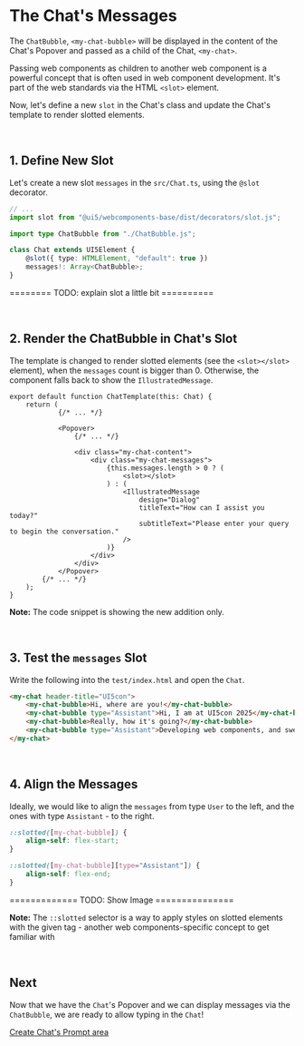 # The Chat's Messages

The `ChatBubble`, `<my-chat-bubble>` will be displayed in the content of the Chat's Popover and passed as a child of the Chat, `<my-chat>`.

Passing web components as children to another web component is a powerful concept that is often used in web component development. It's part of the web standards via the HTML `<slot>` element.

Now, let's define a new `slot` in the Chat's class and update the Chat's template to render slotted elements.

<br>


## 1. Define New Slot

Let's create a new slot `messages` in the `src/Chat.ts`, using the `@slot` decorator.


```ts
// ...
import slot from "@ui5/webcomponents-base/dist/decorators/slot.js";

import type ChatBubble from "./ChatBubble.js";

class Chat extends UI5Element {
	@slot({ type: HTMLElement, "default": true })
	messages!: Array<ChatBubble>;
}
```

======== TODO: explain slot a little bit ==========

<br>

## 2. Render the ChatBubble in Chat's Slot

The template is changed to render slotted elements (see the `<slot></slot>` element),
when the `messages` count is bigger than 0.  Otherwise, the component falls back to show the `IllustratedMessage`.

```tsx
export default function ChatTemplate(this: Chat) {
	return (
			{/* ... */}

			<Popover>
				{/* ... */}

				<div class="my-chat-content">
					<div class="my-chat-messages">
						{this.messages.length > 0 ? (
							<slot></slot>
						) : (
							<IllustratedMessage
								design="Dialog"
								titleText="How can I assist you today?"
								subtitleText="Please enter your query to begin the conversation."
							/>
						)}
					</div>
				</div>
			</Popover>
		{/* ... */}
	);
}

```

**Note:** The code snippet is showing the new addition only.

<br>

## 3. Test the `messages` Slot

Write the following into the `test/index.html` and open the `Chat`.

```html
<my-chat header-title="UI5con">
	<my-chat-bubble>Hi, where are you!</my-chat-bubble>
	<my-chat-bubble type="Assistant">Hi, I am at UI5con 2025</my-chat-bubble>
	<my-chat-bubble>Really, how it's going?</my-chat-bubble>
	<my-chat-bubble type="Assistant">Developing web components, and sweating..</my-chat-bubble>
</my-chat>	
```

<br>

## 4. Align the Messages

Ideally, we would like to align the `messages` from type `User` to the left,
and the ones with type `Assistant` - to the right.

```css
::slotted([my-chat-bubble]) {
	align-self: flex-start;
}

::slotted([my-chat-bubble][type="Assistant"]) {
	align-self: flex-end;
}
```


============= TODO: Show Image ===============

**Note:** The `::slotted` selector is a way to apply styles on slotted elements 
with the given tag - another web components-specific concept to get familiar with

<br>

## Next

Now that we have the `Chat`'s Popover and we can display messages via the `ChatBubble`,
we are ready to allow typing in the `Chat`!

[Create Chat's Prompt area](./5_Develop_Chat_Prompt.md)